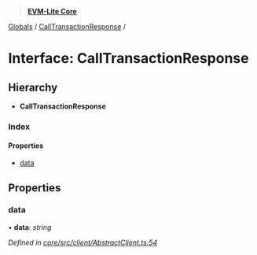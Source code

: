 > **[EVM-Lite Core](../README.md)**

[Globals](../globals.md) / [CallTransactionResponse](calltransactionresponse.md) /

# Interface: CallTransactionResponse

## Hierarchy

* **CallTransactionResponse**

### Index

#### Properties

* [data](calltransactionresponse.md#data)

## Properties

###  data

• **data**: *string*

*Defined in [core/src/client/AbstractClient.ts:54](https://github.com/mosaicnetworks/evm-lite-js/blob/578e9b5/packages/core/src/client/AbstractClient.ts#L54)*